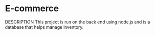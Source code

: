 # E-commerce
 DESCRIPTION
 This project is run on the back end using node.js and is a database that helps manage inventory.

 